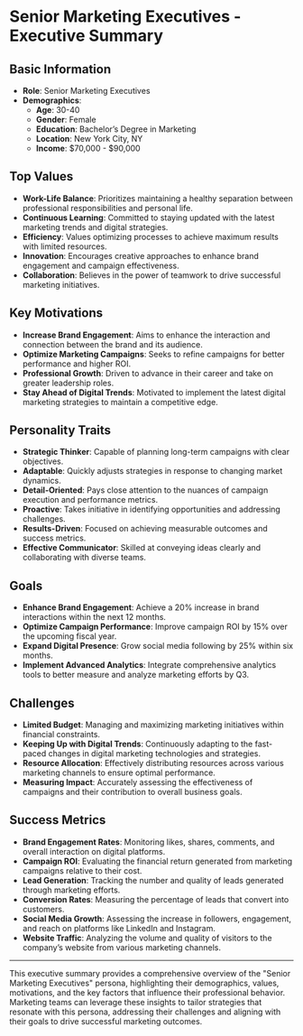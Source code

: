# Senior Marketing Executives - Executive Summary

## Basic Information
- **Role**: Senior Marketing Executives
- **Demographics**:
  - **Age**: 30-40
  - **Gender**: Female
  - **Education**: Bachelor’s Degree in Marketing
  - **Location**: New York City, NY
  - **Income**: $70,000 - $90,000

## Top Values
- **Work-Life Balance**: Prioritizes maintaining a healthy separation between professional responsibilities and personal life.
- **Continuous Learning**: Committed to staying updated with the latest marketing trends and digital strategies.
- **Efficiency**: Values optimizing processes to achieve maximum results with limited resources.
- **Innovation**: Encourages creative approaches to enhance brand engagement and campaign effectiveness.
- **Collaboration**: Believes in the power of teamwork to drive successful marketing initiatives.

## Key Motivations
- **Increase Brand Engagement**: Aims to enhance the interaction and connection between the brand and its audience.
- **Optimize Marketing Campaigns**: Seeks to refine campaigns for better performance and higher ROI.
- **Professional Growth**: Driven to advance in their career and take on greater leadership roles.
- **Stay Ahead of Digital Trends**: Motivated to implement the latest digital marketing strategies to maintain a competitive edge.

## Personality Traits
- **Strategic Thinker**: Capable of planning long-term campaigns with clear objectives.
- **Adaptable**: Quickly adjusts strategies in response to changing market dynamics.
- **Detail-Oriented**: Pays close attention to the nuances of campaign execution and performance metrics.
- **Proactive**: Takes initiative in identifying opportunities and addressing challenges.
- **Results-Driven**: Focused on achieving measurable outcomes and success metrics.
- **Effective Communicator**: Skilled at conveying ideas clearly and collaborating with diverse teams.

## Goals
- **Enhance Brand Engagement**: Achieve a 20% increase in brand interactions within the next 12 months.
- **Optimize Campaign Performance**: Improve campaign ROI by 15% over the upcoming fiscal year.
- **Expand Digital Presence**: Grow social media following by 25% within six months.
- **Implement Advanced Analytics**: Integrate comprehensive analytics tools to better measure and analyze marketing efforts by Q3.

## Challenges
- **Limited Budget**: Managing and maximizing marketing initiatives within financial constraints.
- **Keeping Up with Digital Trends**: Continuously adapting to the fast-paced changes in digital marketing technologies and strategies.
- **Resource Allocation**: Effectively distributing resources across various marketing channels to ensure optimal performance.
- **Measuring Impact**: Accurately assessing the effectiveness of campaigns and their contribution to overall business goals.

## Success Metrics
- **Brand Engagement Rates**: Monitoring likes, shares, comments, and overall interaction on digital platforms.
- **Campaign ROI**: Evaluating the financial return generated from marketing campaigns relative to their cost.
- **Lead Generation**: Tracking the number and quality of leads generated through marketing efforts.
- **Conversion Rates**: Measuring the percentage of leads that convert into customers.
- **Social Media Growth**: Assessing the increase in followers, engagement, and reach on platforms like LinkedIn and Instagram.
- **Website Traffic**: Analyzing the volume and quality of visitors to the company’s website from various marketing channels.

---

This executive summary provides a comprehensive overview of the "Senior Marketing Executives" persona, highlighting their demographics, values, motivations, and the key factors that influence their professional behavior. Marketing teams can leverage these insights to tailor strategies that resonate with this persona, addressing their challenges and aligning with their goals to drive successful marketing outcomes.